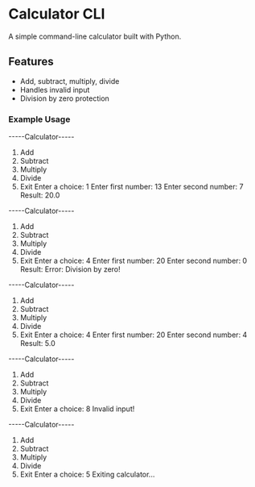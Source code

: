 # Calculator CLI

A simple command-line calculator built with Python.

## Features

- Add, subtract, multiply, divide
- Handles invalid input
- Division by zero protection

### Example Usage

-----Calculator-----
1. Add
2. Subtract
3. Multiply
4. Divide
5. Exit
Enter a choice: 1
Enter first number: 13
Enter second number: 7
Result:  20.0

-----Calculator-----
1. Add
2. Subtract
3. Multiply
4. Divide
5. Exit
Enter a choice: 4
Enter first number: 20
Enter second number: 0
Result:  Error: Division by zero!

-----Calculator-----
1. Add
2. Subtract
3. Multiply
4. Divide
5. Exit
Enter a choice: 4
Enter first number: 20
Enter second number: 4
Result:  5.0

-----Calculator-----
1. Add
2. Subtract
3. Multiply
4. Divide
5. Exit
Enter a choice: 8
Invalid input!

-----Calculator-----
1. Add
2. Subtract
3. Multiply
4. Divide
5. Exit
Enter a choice: 5
Exiting calculator...
